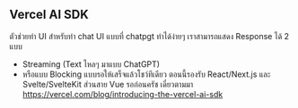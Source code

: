 ## Vercel AI SDK 
ตัวช่วยทำ UI สำหรับทำ chat UI แบบที่ chatpgt ทำได้ง่ายๆ
เราสามารถแสดง Response ได้ 2 แบบ
- Streaming (Text ไหลๆ มาแบบ ChatGPT) 
- หรือแบบ Blocking แบบรอให้เสร็จแล้วโชว์ทีเดียว
ตอนนี้รองรับ React/Next.js และ Svelte/SvelteKit ส่วนสาย Vue รอก่อนครัช เดี๋ยวตามมา
https://vercel.com/blog/introducing-the-vercel-ai-sdk